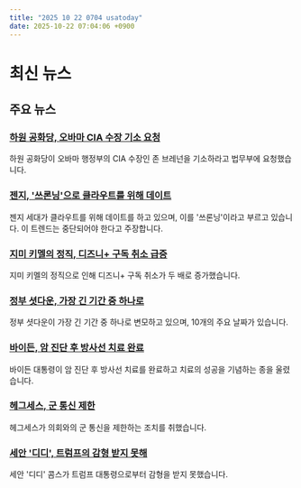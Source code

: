 ```yaml
---
title: "2025 10 22 0704 usatoday"
date: 2025-10-22 07:04:06 +0900
---
```


# 최신 뉴스
## 주요 뉴스
### [하원 공화당, 오바마 CIA 수장 기소 요청](https://www.usatoday.com/story/news/politics/2025/10/21/house-gop-refers-john-brennan-to-doj/86820883007/)
하원 공화당이 오바마 행정부의 CIA 수장인 존 브레넌을 기소하라고 법무부에 요청했습니다.
### [젠지, '쓰론닝'으로 클라우트를 위해 데이트](https://www.usatoday.com/story/life/health-wellness/2025/10/21/throning-dating-trend/86755406007/)
젠지 세대가 클라우트를 위해 데이트를 하고 있으며, 이를 '쓰론닝'이라고 부르고 있습니다. 이 트렌드는 중단되어야 한다고 주장합니다.
### [지미 키멜의 정직, 디즈니+ 구독 취소 급증](https://www.usatoday.com/story/entertainment/tv/2025/10/21/jimmy-kimmel-suspension-disney-hulu-subscription-cancellations/86821535007/)
지미 키멜의 정직으로 인해 디즈니+ 구독 취소가 두 배로 증가했습니다.
### [정부 셧다운, 가장 긴 기간 중 하나로](https://www.usatoday.com/story/news/politics/2025/10/21/when-will-government-shutdown-end/86814877007/)
정부 셧다운이 가장 긴 기간 중 하나로 변모하고 있으며, 10개의 주요 날짜가 있습니다.
### [바이든, 암 진단 후 방사선 치료 완료](https://www.usatoday.com/story/news/politics/2025/10/21/biden-radiation-therapy-prostate-cancer-bell/86817915007/)
바이든 대통령이 암 진단 후 방사선 치료를 완료하고 치료의 성공을 기념하는 종을 울렸습니다.
### [헤그세스, 군 통신 제한](https://www.usatoday.com/story/news/politics/2025/10/21/hegseth-restricts-military-communications-congress/86820592007/)
헤그세스가 의회와의 군 통신을 제한하는 조치를 취했습니다.
### [세안 '디디', 트럼프의 감형 받지 못해](https://www.usatoday.com/story/entertainment/celebrities/2025/10/21/diddy-prison-trump-pardon-commutation/86818870007/)
세안 '디디' 콤스가 트럼프 대통령으로부터 감형을 받지 못했습니다.
